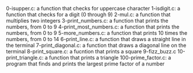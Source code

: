 0-isupper.c: a function that checks for uppercase character
1-isdigit.c: a function that checks for a digit (0 through 9)
2-mul.c: a function that multiplies two integers
3-print_numbers.c: a function that prints the numbers, from 0 to 9
4-print_most_numbers.c: a function that prints the numbers, from 0 to 9
5-more_numbers.c: a function that prints 10 times the numbers, from 0 to 14
6-print_line.c: a function that draws a straight line in the terminal
7-print_diagonal.c: a function that draws a diagonal line on the terminal
8-print_square.c: a fucntion that prints a square
9-fizz_buzz.c
10-print_triangle.c: a function that prints a triangle
100-prime_factor.c: a program that finds and prints the largest prime factor of a number
